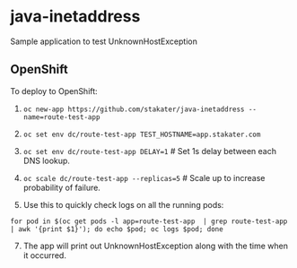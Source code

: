 # java-inetaddress

Sample application to test UnknownHostException

## OpenShift

To deploy to OpenShift:

1) `oc new-app https://github.com/stakater/java-inetaddress --name=route-test-app`

2) `oc set env dc/route-test-app TEST_HOSTNAME=app.stakater.com`

3) `oc set env dc/route-test-app DELAY=1` # Set 1s delay between each DNS lookup.

4) `oc scale dc/route-test-app --replicas=5` # Scale up to increase probability of failure.

6) Use this to quickly check logs on all the running pods:

```
for pod in $(oc get pods -l app=route-test-app  | grep route-test-app | awk '{print $1}'); do echo $pod; oc logs $pod; done
```

7) The app will print out UnknownHostException along with the time when it occurred.
